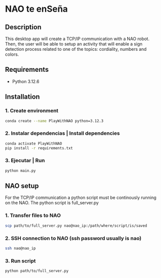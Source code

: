 # NAO te enSeña

## Description
This desktop app will create a TCP/IP communication with a NAO robot. Then, the user will be able to setup an activity that will enable a sign detection process related to one of the topics: cordiality, numbers and colors.

## Requirements
- Python 3.12.6

## Installation
### 1. Create environment
```bash
conda create --name PlayWithNAO python=3.12.3
```
### 2. Instalar dependencias | Install dependencies
```bash
conda activate PlayWithNAO
pip install -r requirements.txt
```
### 3. Ejecutar | Run
```bash
python main.py
```

## NAO setup
For the TCP/IP communication a python script must be continously running on the NAO. The python script is full_server.py

### 1. Transfer files to NAO
```bash
scp path/to/full_server.py nao@nao_ip:/path/where/script/is/saved
```
### 2. SSH connection to NAO (ssh password usually is nao)
```bash
ssh nao@nao_ip
```
### 3. Run script
```bash
python path/to/full_server.py
```
